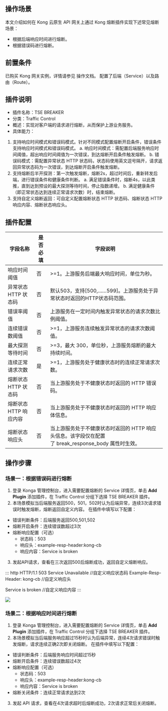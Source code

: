 ## 操作场景
本文介绍如何在 Kong 云原生 API 网关上通过 Kong 熔断插件实现下述常见熔断场景：
- 根据后端响应时间进行熔断。
- 根据错误码进行熔断。

## 前置条件
已购买 Kong 网关实例，详情请参见 操作文档。
配置了后端（Service）以及路由（Route）。

## 插件说明
- 插件名称：TSE BREAKER
- 分类：Traffic Control
- 概述：实现对客户端的请求进行熔断，从而保护上游业务服务。
- 具体能力：
 1. 支持响应时间模式和错误码模式。针对不同模式配置熔断开启条件，错误条件支持响应时间模式和错误码模式。
 	a. 响应时间模式：需配置后端服务响应时间阈值，超出响应时间阈值为一次错误，到达熔断开启条件触发熔断。
 	b. 错误码模式：需配置异常状态 HTTP 状态码，状态码使用英文逗号隔开，请求返回异常状态码为一次错误，到达熔断开启条件触发熔断。
 2. 支持熔断后半开探测：第一次触发熔断，熔断2s，超过时间后，重新转发后端，进行错误条件和健康条件判断。
 	a. 满足错误条件时，熔断4s，以此类推，直到达到预设的最大探测等待时间，停止指数递增。
 	b. 满足健康条件（即正常状态达到连续正常请求次数）时，结束熔断。
 3. 支持自定义熔断返回：可自定义配置熔断状态 HTTP 状态码、熔断状态 HTTP 响应内容、熔断状态响应头。

## 插件配置

| 字段名称 | 是否必填 | 字段说明 |
|---------|---------|---------|
| 响应时间阈值 | 否 | >=1。上游服务后端最大响应时间，单位为秒。 |
| 异常状态 HTTP 状态码 | 否 | 默认503，支持[500,……599]。上游服务处于异常状态时返回的HTTP状态码范围。 |
| 错误率阈值 | 否 | 上游服务在一定时间内触发异常状态的请求次数比例阈值。 |
| 连续错误数阈值 | 否 | >=1，上游服务连续触发异常状态的请求次数阈值。 |
| 最大探测等待时间 | 否 | >=3，最大 300，单位秒，上游服务熔断的最大持续时间。 |
| 连续正常请求次数 | 是 | >=1，上游服务处于健康状态时的连续正常请求次数。 |
| 熔断状态 HTTP 状态码 | 否 | 当上游服务处于不健康状态时返回的 HTTP 错误码。 |
| 熔断状态 HTTP 响应内容 | 否 | 当上游服务处于不健康状态时返回的 HTTP 响应体信息。 |
| 熔断状态响应头 | 否 | 当上游服务处于不健康状态时返回的 HTTP 响应头信息。该字段仅在配置了 break_response_body 属性时生效。 |


## 操作步骤
### 场景一：根据错误码进行熔断
1. 登录 Konga 管理控制台，进入需要配置熔断的 Service 详情页，单击 **Add Plugin** 添加插件，在 Traffic Control 分组下选择 TSE BREAKER 插件。
2. 本场景模拟当后端服务返回500，501，502时认为后端异常，连续3次请求错误时触发熔断，熔断返回自定义内容。
在插件中填写以下配置：
 - 错误判断条件：后端服务返回500,501,502
 - 熔断开启条件：连续错误数超过3次
 - 熔断响应配置（可选）
 	- 状态码：503
 	- 响应头：example-resp-header:kong-cb
 	- 响应内容：Service is broken
3. 发起API请求，查看在三次返回500后熔断成功，返回自定义熔断响应。
<dx-codeblock>
:::  http
HTTP/1.1 503 Service Unavailable //自定义响应状态码
Example-Resp-Header: kong-cb  //自定义响应头

Service is broken    //自定义响应内容
:::
</dx-codeblock>

![](https://qcloudimg.tencent-cloud.cn/raw/46cf16948e432d97cbeba8dbe814d9e7.png)

                           
### 场景二：根据响应时间进行熔断
1. 登录 Konga 管理控制台，进入需要配置熔断的 Service 详情页，单击 **Add Plugin** 添加插件，在 Traffic Control 分组下选择 TSE BREAKER 插件。
2. 本场景模拟当后端服务响应超过15秒时认为后端异常，连续4次请求错误时触发熔断，请求连续正确2次即关闭熔断。
在插件中填写以下配置：
 - 错误判断条件：后端服务响应时间超过15秒
 - 熔断开启条件：连续错误数超过4次
 - 熔断响应配置（可选）
 	- 状态码：503
 	- 响应头：example-resp-header:kong-cb
 	- 响应内容：Service is broken
 - 熔断关闭条件：连续正常请求达到2次
3. 发起 API 请求，查看在4次请求超时后熔断成功，2次请求正常后关闭熔断。

